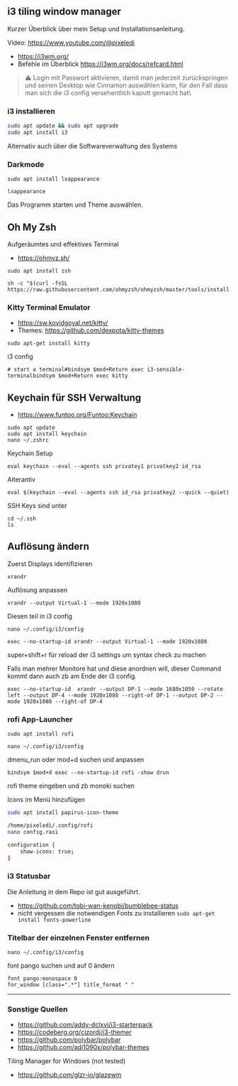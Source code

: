 ## i3 tiling window manager

Kurzer Überblick über mein Setup und Installationsanleitung.

Video: https://www.youtube.com/@pixeledi

- <https://i3wm.org/>
- Befehle im Überblick <https://i3wm.org/docs/refcard.html>

> ⚠️ Login mit Passwort aktivieren, damit man jederzeit zurückspringen und seinen Desktop wie Cinnamon auswählen kann, für den Fall dass man sich die i3 config versehentlich kaputt gemacht hat\\

### i3 installieren

```bash
sudo apt update && sudo apt upgrade
sudo apt install i3
```

Alternativ auch über die Softwareverwaltung des Systems

### Darkmode

```
sudo apt install lxappearance

lxappearance
```

Das Programm starten und Theme auswählen.

## Oh My Zsh

Aufgeräumtes und effektives Terminal

- <https://ohmyz.sh/>

```
sudo apt install zsh

sh -c "$(curl -fsSL https://raw.githubusercontent.com/ohmyzsh/ohmyzsh/master/tools/install.sh)"
```

### Kitty Terminal Emulator

- <https://sw.kovidgoyal.net/kitty/>
- Themes: <https://github.com/dexpota/kitty-themes>

```
sudo apt-get install kitty
```

i3 config

```
# start a terminal#bindsym $mod+Return exec i3-sensible-terminalbindsym $mod+Return exec kitty
```

## Keychain für SSH Verwaltung

- <https://www.funtoo.org/Funtoo:Keychain>

```
sudo apt update
sudo apt install keychain
nano ~/.zshrc
```

  
Keychain Setup

```
eval keychain --eval --agents ssh privatey1 privatkey2 id_rsa
```

Alterantiv
```
eval $(keychain --eval --agents ssh id_rsa privatkey2 --quick --quiet)
```

SSH Keys sind unter

```
cd ~/.ssh
ls
```

## Auflösung ändern

Zuerst Displays identifizieren

```
xrandr
```

Auflösung anpassen

```
xrandr --output Virtual-1 --mode 1920x1080
```

Diesen teil in i3 config

```
nano ~/.config/i3/config

exec --no-startup-id xrandr --output Virtual-1 --mode 1920x1080
```

super+shift+r für reload der i3 settings um syntax check zu machen

Falls man mehrer Monitore hat und diese anordnen will, dieser Command kommt dann auch zb am Ende der i3 config.

```
exec --no-startup-id  xrandr --output DP-1 --mode 1680x1050 --rotate left --output DP-4 --mode 1920x1080 --right-of DP-1 --output DP-2 --mode 1920x1080 --right-of DP-4
```

### rofi App-Launcher

```
sudo apt install rofi

nano ~/.config/i3/config
```

dmenu_run oder mod+d suchen und anpassen

```
bindsym $mod+d exec --no-startup-id rofi -show drun
```

rofi theme eingeben und zb monoki suchen

Icons im Menü hinzufügen

```bash
sudo apt install papirus-icon-theme

/home/pixeledi/.config/rofi
nano config.rasi

configuration {
	show-icons: true;
}
```

### i3 Statusbar

Die Anleitung in dem Repo ist gut ausgeführt.

- <https://github.com/tobi-wan-kenobi/bumblebee-status>
- nicht vergessen die notwendigen Fonts zu installieren
`sudo apt-get install fonts-powerline`

### Titelbar der einzelnen Fenster entfernen

```
nano ~/.config/i3/config
```

font pango suchen und auf 0 ändern

```
font pango:monospace 0
for_window [class=".*"] title_format " "
```

---

### Sonstige Quellen

- <https://github.com/addy-dclxvi/i3-starterpack>
- <https://codeberg.org/cizordj/i3-themer>
- <https://github.com/polybar/polybar>
- <https://github.com/adi1090x/polybar-themes>

Tiling Manager for Windows (not tested)

- <https://github.com/glzr-io/glazewm>
